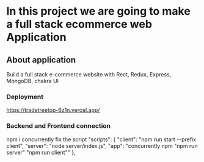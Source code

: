 # In this project we are going to make a full stack ecommerce web Application

## About application

Build a full stack e-commerce website with Rect, Redux, Express, MongoDB, chakra UI

### Deployment

https://tradetreetop-6z1n.vercel.app/

### Backend and Frontend connection

npm i concurrently
fix the script
"scripts": {
"client": "npm run start --prefix client",
"server": "node server/index.js",
"app": "concurrently npm \"npm run server\" \"npm run client\""
},

